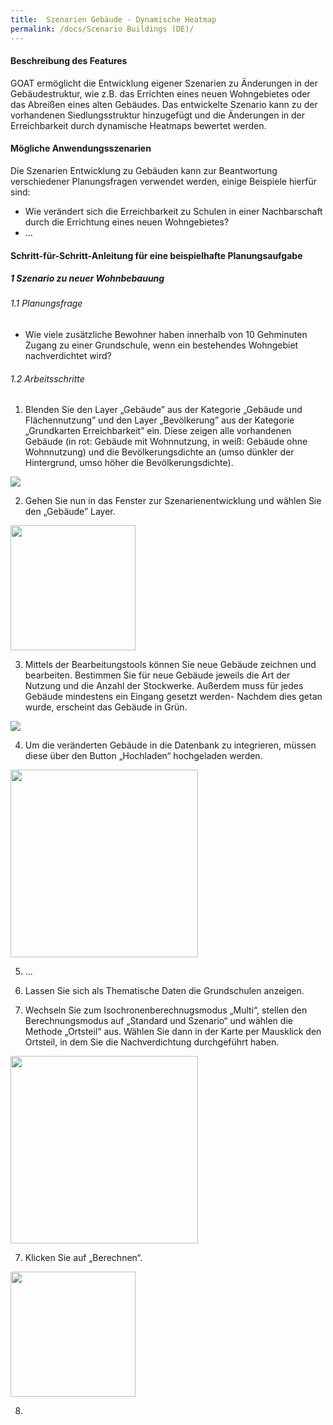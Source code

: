 ```yaml
---
title:  Szenarien Gebäude - Dynamische Heatmap
permalink: /docs/Scenario Buildings (DE)/
---
```


#### Beschreibung des Features
GOAT ermöglicht die Entwicklung eigener Szenarien zu Änderungen in der Gebäudestruktur, wie z.B. das Errichten eines neuen Wohngebietes oder das Abreißen eines alten Gebäudes. Das entwickelte Szenario kann zu der vorhandenen Siedlungsstruktur hinzugefügt und die Änderungen in der Erreichbarkeit durch dynamische Heatmaps bewertet werden. 

#### Mögliche Anwendungsszenarien
Die Szenarien Entwicklung zu Gebäuden kann zur Beantwortung verschiedener Planungsfragen verwendet werden, einige Beispiele hierfür sind:
- Wie verändert sich die Erreichbarkeit zu Schulen in einer Nachbarschaft durch die Errichtung eines neuen Wohngebietes?
- ...


#### Schritt-für-Schritt-Anleitung für eine beispielhafte Planungsaufgabe
##### 1 Szenario zu neuer Wohnbebauung
###### 1.1 Planungsfrage
- Wie viele zusätzliche Bewohner haben innerhalb von 10 Gehminuten Zugang zu einer Grundschule, wenn ein bestehendes Wohngebiet nachverdichtet wird?


###### 1.2 Arbeitsschritte
1. Blenden Sie den Layer „Gebäude” aus der Kategorie „Gebäude und Flächennutzung” und den Layer „Bevölkerung” aus der Kategorie „Grundkarten Erreichbarkeit” ein. Diese zeigen alle vorhandenen Gebäude (in rot: Gebäude mit Wohnnutzung, in weiß: Gebäude ohne Wohnnutzung) und die Bevölkerungsdichte an (umso dünkler der Hintergrund, umso höher die Bevölkerungsdichte).  
<img class="img-responsive" src="../../img/Docs/training materials/Scenario_buildings/building_layer.png">

2. Gehen Sie nun in das Fenster zur Szenarienentwicklung und wählen Sie den „Gebäude” Layer.  
<img class="img-responsive" src="../../img/Docs/training materials/Scenario_buildings/scenario_buildings.png" style="height:200px;">

3. Mittels der Bearbeitungstools können Sie neue Gebäude zeichnen und bearbeiten. Bestimmen Sie für neue Gebäude jeweils die Art der Nutzung und die Anzahl der Stockwerke. Außerdem muss für jedes Gebäude mindestens ein Eingang gesetzt werden- Nachdem dies getan wurde, erscheint das Gebäude in Grün.  
<img class="img-responsive" src="../../img/Docs/training materials/Scenario_buildings/draw.png">

4. Um die veränderten Gebäude in die Datenbank zu integrieren, müssen diese über den Button „Hochladen“ hochgeladen werden.  
<img class="img-responsive" src="../../img/Docs/training materials/Scenario_buildings/upload.png" style="height:300px;">

5. ...

6. Lassen Sie sich als Thematische Daten die Grundschulen anzeigen.  

6. Wechseln Sie zum Isochronenberechnugsmodus „Multi“, stellen den Berechnungsmodus auf „Standard und Szenario“ und wählen die Methode „Ortsteil“ aus. Wählen Sie dann in der Karte per Mausklick den Ortsteil, in dem Sie die Nachverdichtung durchgeführt haben.  
<img class="img-responsive" src="../../img/Docs/training materials/Scenario_buildings/multiisochrones.png" style="height:300px;">

7. Klicken Sie auf „Berechnen“.  
<img class="img-responsive" src="../../img/Docs/training materials/Scenario_buildings/calculate.png" style="height:200px;">

8. 


 